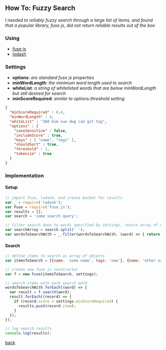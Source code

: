 ## How To: Fuzzy Search
*I needed to reliably fuzzy search through a large list of items, and found that a popular library, fuse js, did not return reliable results out of the box*

### Using
* [fuse js](http://fusejs.io/)
* [lodash](https://lodash.com/docs/4.17.5)

### Settings
* **options**: *are standard fuse js properties*
* **minWordLength**: *the minimum word length used to search*
* **whiteList**: *a string of whitelisted words that are below minWordLength but still desired for search*
* **minScoreRequired**: *similar to options.threshold setting*
```json
{
  "minScoreRequired" : 0.4,
  "minWordLength" : 4,
  "whiteList" : "360 bim vue dwg cad git tag",
  "options" : {
    "caseSensitive" : false,
    "includeScore" : true,
    "keys" : [ "name", "tags" ],
    "shouldSort" : true,
    "threshold" : 1,
    "tokenize" : true
  }
}
```

### Implementation
#### Setup
```javascript
// import fuse, lodash, and create bucket for results
var _ = require('lodash');
var Fuse = require('fuse.js');
var results = [];
var search = 'some search query';

// filter search down to words specified by settings, return array of words to search with
var searchArray = search.split(' ');
var wordsToSearchWith = _.filter(wordsToSearchWith, (word) => { return word.length >= settings.minWordLength || settings.whiteList.includes(word) }); 
```
#### Search
```javascript
// define items to search as array of objects
var itemsToSearch = [{name: 'some name', tags: 'new'}, {name: 'other name', tags: 'old'}];

// create new fuse js constructor
var f = new Fuse(itemsToSearch, settings);

// search items with each search word
wordsToSearchWith.forEach((word) => {
  var result = f.search(word);
  result.forEach((record) => {
    if (record.score < settings.minScoreRequired) {
      results.push(record.item);
    }
  });
});

// log search results
console.log(results);
```

[back](../README.md)
